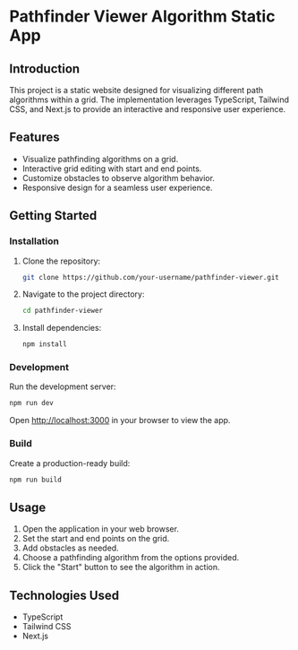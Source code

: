# Pathfinder Viewer Algorithm Static App

## Introduction

This project is a static website designed for visualizing different path algorithms within a grid. The implementation leverages TypeScript, Tailwind CSS, and Next.js to provide an interactive and responsive user experience.

## Features

- Visualize pathfinding algorithms on a grid.
- Interactive grid editing with start and end points.
- Customize obstacles to observe algorithm behavior.
- Responsive design for a seamless user experience.

## Getting Started

### Installation

1. Clone the repository:

   ```bash
   git clone https://github.com/your-username/pathfinder-viewer.git
   ```

2. Navigate to the project directory:

   ```bash
   cd pathfinder-viewer
   ```

3. Install dependencies:

   ```bash
   npm install
   ```

### Development

Run the development server:

```bash
npm run dev
```

Open [http://localhost:3000](http://localhost:3000) in your browser to view the app.

### Build

Create a production-ready build:

```bash
npm run build
```

## Usage

1. Open the application in your web browser.
2. Set the start and end points on the grid.
3. Add obstacles as needed.
4. Choose a pathfinding algorithm from the options provided.
5. Click the "Start" button to see the algorithm in action.

## Technologies Used

- TypeScript
- Tailwind CSS
- Next.js
